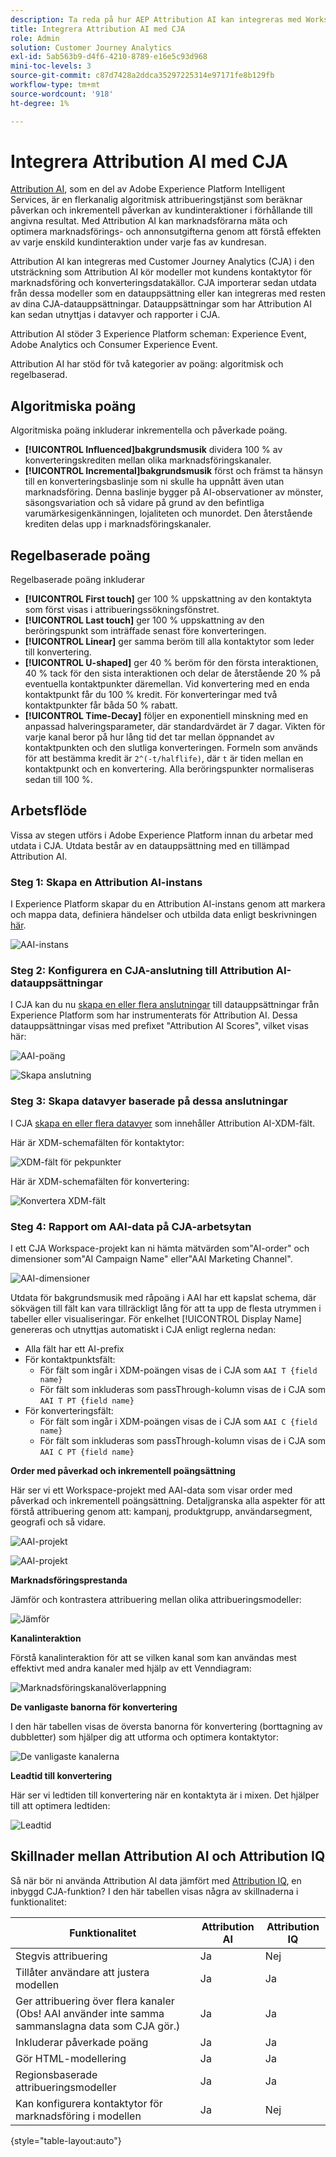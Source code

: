 ```yaml
---
description: Ta reda på hur AEP Attribution AI kan integreras med Workspace i CJA.
title: Integrera Attribution AI med CJA
role: Admin
solution: Customer Journey Analytics
exl-id: 5ab563b9-d4f6-4210-8789-e16e5c93d968
mini-toc-levels: 3
source-git-commit: c87d7428a2ddca35297225314e97171fe8b129fb
workflow-type: tm+mt
source-wordcount: '918'
ht-degree: 1%

---
```


# Integrera Attribution AI med CJA

[Attribution AI](https://experienceleague.adobe.com/docs/experience-platform/intelligent-services/attribution-ai/overview.html?lang=en), som en del av Adobe Experience Platform Intelligent Services, är en flerkanalig algoritmisk attribueringstjänst som beräknar påverkan och inkrementell påverkan av kundinteraktioner i förhållande till angivna resultat. Med Attribution AI kan marknadsförarna mäta och optimera marknadsförings- och annonsutgifterna genom att förstå effekten av varje enskild kundinteraktion under varje fas av kundresan.

Attribution AI kan integreras med Customer Journey Analytics (CJA) i den utsträckning som Attribution AI kör modeller mot kundens kontaktytor för marknadsföring och konverteringsdatakällor. CJA importerar sedan utdata från dessa modeller som en datauppsättning eller kan integreras med resten av dina CJA-datauppsättningar. Datauppsättningar som har Attribution AI kan sedan utnyttjas i datavyer och rapporter i CJA.

Attribution AI stöder 3 Experience Platform scheman: Experience Event, Adobe Analytics och Consumer Experience Event.

Attribution AI har stöd för två kategorier av poäng: algoritmisk och regelbaserad.

## Algoritmiska poäng

Algoritmiska poäng inkluderar inkrementella och påverkade poäng.

* **[!UICONTROL Influenced]bakgrundsmusik** dividera 100 % av konverteringskrediten mellan olika marknadsföringskanaler.
* **[!UICONTROL Incremental]bakgrundsmusik** först och främst ta hänsyn till en konverteringsbaslinje som ni skulle ha uppnått även utan marknadsföring. Denna baslinje bygger på AI-observationer av mönster, säsongsvariation och så vidare på grund av den befintliga varumärkesigenkänningen, lojaliteten och munordet. Den återstående krediten delas upp i marknadsföringskanaler.

## Regelbaserade poäng

Regelbaserade poäng inkluderar

* **[!UICONTROL First touch]** ger 100 % uppskattning av den kontaktyta som först visas i attribueringssökningsfönstret.
* **[!UICONTROL Last touch]** ger 100 % uppskattning av den beröringspunkt som inträffade senast före konverteringen.
* **[!UICONTROL Linear]** ger samma beröm till alla kontaktytor som leder till konvertering.
* **[!UICONTROL U-shaped]** ger 40 % beröm för den första interaktionen, 40 % tack för den sista interaktionen och delar de återstående 20 % på eventuella kontaktpunkter däremellan. Vid konvertering med en enda kontaktpunkt får du 100 % kredit. För konverteringar med två kontaktpunkter får båda 50 % rabatt.
* **[!UICONTROL Time-Decay]** följer en exponentiell minskning med en anpassad halveringsparameter, där standardvärdet är 7 dagar. Vikten för varje kanal beror på hur lång tid det tar mellan öppnandet av kontaktpunkten och den slutliga konverteringen. Formeln som används för att bestämma kredit är `2^(-t/halflife)`, där `t` är tiden mellan en kontaktpunkt och en konvertering. Alla beröringspunkter normaliseras sedan till 100 %.

## Arbetsflöde

Vissa av stegen utförs i Adobe Experience Platform innan du arbetar med utdata i CJA. Utdata består av en datauppsättning med en tillämpad Attribution AI.

### Steg 1: Skapa en Attribution AI-instans

I Experience Platform skapar du en Attribution AI-instans genom att markera och mappa data, definiera händelser och utbilda data enligt beskrivningen [här](https://experienceleague.adobe.com/docs/experience-platform/intelligent-services/attribution-ai/user-guide.html).

![AAI-instans](assets/aai-instance.png)

### Steg 2: Konfigurera en CJA-anslutning till Attribution AI-datauppsättningar

I CJA kan du nu [skapa en eller flera anslutningar](/help/connections/create-connection.md) till datauppsättningar från Experience Platform som har instrumenterats för Attribution AI. Dessa datauppsättningar visas med prefixet &quot;Attribution AI Scores&quot;, vilket visas här:

![AAI-poäng](assets/aai-scores.png)

![Skapa anslutning](assets/aai-create-connection.png)

### Steg 3: Skapa datavyer baserade på dessa anslutningar

I CJA [skapa en eller flera datavyer](/help/data-views/create-dataview.md) som innehåller Attribution AI-XDM-fält.

Här är XDM-schemafälten för kontaktytor:

![XDM-fält för pekpunkter](assets/touchpoint-fields.png)

Här är XDM-schemafälten för konvertering:

![Konvertera XDM-fält](assets/conversion-fields.png)

### Steg 4: Rapport om AAI-data på CJA-arbetsytan

I ett CJA Workspace-projekt kan ni hämta mätvärden som&quot;AI-order&quot; och dimensioner som&quot;AI Campaign Name&quot; eller&quot;AAI Marketing Channel&quot;.

![AAI-dimensioner](assets/aai-dims.png)

Utdata för bakgrundsmusik med råpoäng i AAI har ett kapslat schema, där sökvägen till fält kan vara tillräckligt lång för att ta upp de flesta utrymmen i tabeller eller visualiseringar. För enkelhet [!UICONTROL Display Name] genereras och utnyttjas automatiskt i CJA enligt reglerna nedan:

* Alla fält har ett AI-prefix
* För kontaktpunktsfält:
   * För fält som ingår i XDM-poängen visas de i CJA som `AAI T {field name}`
   * För fält som inkluderas som passThrough-kolumn visas de i CJA som `AAI T PT {field name}`
* För konverteringsfält:
   * För fält som ingår i XDM-poängen visas de i CJA som `AAI C {field name}`
   * För fält som inkluderas som passThrough-kolumn visas de i CJA som `AAI C PT {field name}`

**Order med påverkad och inkrementell poängsättning**

Här ser vi ett Workspace-projekt med AAI-data som visar order med påverkad och inkrementell poängsättning. Detaljgranska alla aspekter för att förstå attribuering genom att: kampanj, produktgrupp, användarsegment, geografi och så vidare.

![AAI-projekt](assets/aai-project.png)

![AAI-projekt](assets/aai-project2.png)

**Marknadsföringsprestanda**

Jämför och kontrastera attribuering mellan olika attribueringsmodeller:

![Jämför](assets/compare.png)

**Kanalinteraktion**

Förstå kanalinteraktion för att se vilken kanal som kan användas mest effektivt med andra kanaler med hjälp av ett Venndiagram:

![Marknadsföringskanalöverlappning](assets/mc-overlap.png)

**De vanligaste banorna för konvertering**

I den här tabellen visas de översta banorna för konvertering (borttagning av dubbletter) som hjälper dig att utforma och optimera kontaktytor:

![De vanligaste kanalerna](assets/top-channels.png)

**Leadtid till konvertering**

Här ser vi ledtiden till konvertering när en kontaktyta är i mixen. Det hjälper till att optimera ledtiden:

![Leadtid](assets/lead-time.png)

## Skillnader mellan Attribution AI och Attribution IQ

Så när bör ni använda Attribution AI data jämfört med [Attribution IQ](/help/analysis-workspace/attribution/overview.md), en inbyggd CJA-funktion? I den här tabellen visas några av skillnaderna i funktionalitet:

| Funktionalitet | Attribution AI | Attribution IQ |
| --- | --- | --- |
| Stegvis attribuering | Ja | Nej |
| Tillåter användare att justera modellen | Ja | Ja |
| Ger attribuering över flera kanaler (Obs! AAI använder inte samma sammanslagna data som CJA gör.) | Ja | Ja |
| Inkluderar påverkade poäng | Ja | Ja |
| Gör HTML-modellering | Ja | Ja |
| Regionsbaserade attribueringsmodeller | Ja | Ja |
| Kan konfigurera kontaktytor för marknadsföring i modellen | Ja | Nej |

{style=&quot;table-layout:auto&quot;}
